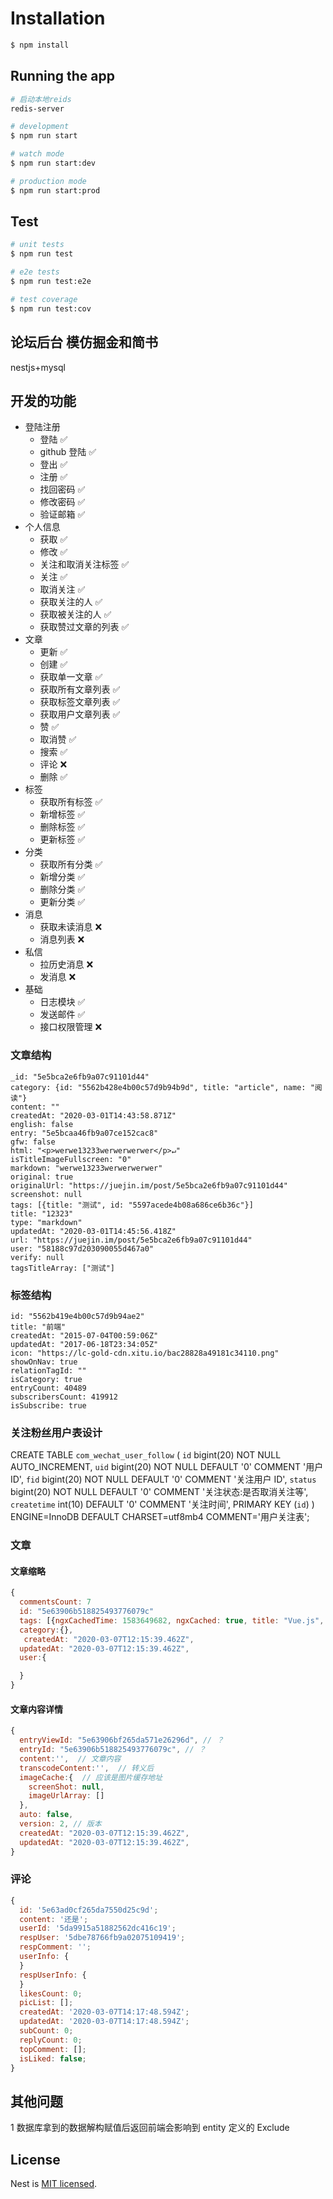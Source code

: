 # Installation

```bash
$ npm install
```

## Running the app

```bash
# 启动本地reids
redis-server
```

```bash
# development
$ npm run start

# watch mode
$ npm run start:dev

# production mode
$ npm run start:prod
```

## Test

```bash
# unit tests
$ npm run test

# e2e tests
$ npm run test:e2e

# test coverage
$ npm run test:cov
```

## 论坛后台 模仿掘金和简书

nestjs+mysql

## 开发的功能

- 登陆注册
  - 登陆 ✅
  - github 登陆 ✅
  - 登出 ✅
  - 注册 ✅
  - 找回密码 ✅
  - 修改密码 ✅
  - 验证邮箱 ✅
- 个人信息
  - 获取 ✅
  - 修改 ✅
  - 关注和取消关注标签 ✅
  - 关注 ✅
  - 取消关注 ✅
  - 获取关注的人 ✅
  - 获取被关注的人 ✅
  - 获取赞过文章的列表 ✅
- 文章
  - 更新 ✅
  - 创建 ✅
  - 获取单一文章 ✅
  - 获取所有文章列表 ✅
  - 获取标签文章列表 ✅
  - 获取用户文章列表 ✅
  - 赞 ✅
  - 取消赞 ✅
  - 搜索 ✅
  - 评论 ❌
  - 删除 ✅
- 标签
  - 获取所有标签 ✅
  - 新增标签 ✅
  - 删除标签 ✅
  - 更新标签 ✅
- 分类
  - 获取所有分类 ✅
  - 新增分类 ✅
  - 删除分类 ✅
  - 更新分类 ✅
- 消息
  - 获取未读消息 ❌
  - 消息列表 ❌
- 私信
  - 拉历史消息 ❌
  - 发消息 ❌
- 基础
  - 日志模块 ✅
  - 发送邮件 ✅
  - 接口权限管理 ❌

### 文章结构

```
_id: "5e5bca2e6fb9a07c91101d44"
category: {id: "5562b428e4b00c57d9b94b9d", title: "article", name: "阅读"}
content: ""
createdAt: "2020-03-01T14:43:58.871Z"
english: false
entry: "5e5bcaa46fb9a07ce152cac8"
gfw: false
html: "<p>werwe13233werwerwerwer</p>↵"
isTitleImageFullscreen: "0"
markdown: "werwe13233werwerwerwer"
original: true
originalUrl: "https://juejin.im/post/5e5bca2e6fb9a07c91101d44"
screenshot: null
tags: [{title: "测试", id: "5597acede4b08a686ce6b36c"}]
title: "12323"
type: "markdown"
updatedAt: "2020-03-01T14:45:56.418Z"
url: "https://juejin.im/post/5e5bca2e6fb9a07c91101d44"
user: "58188c97d203090055d467a0"
verify: null
tagsTitleArray: ["测试"]
```

### 标签结构

```
id: "5562b419e4b00c57d9b94ae2"
title: "前端"
createdAt: "2015-07-04T00:59:06Z"
updatedAt: "2017-06-18T23:34:05Z"
icon: "https://lc-gold-cdn.xitu.io/bac28828a49181c34110.png"
showOnNav: true
relationTagId: ""
isCategory: true
entryCount: 40489
subscribersCount: 419912
isSubscribe: true
```

### 关注粉丝用户表设计

CREATE TABLE `com_wechat_user_follow` (
`id` bigint(20) NOT NULL AUTO_INCREMENT,
`uid` bigint(20) NOT NULL DEFAULT '0' COMMENT '用户 ID',
`fid` bigint(20) NOT NULL DEFAULT '0' COMMENT '关注用户 ID',
`status` bigint(20) NOT NULL DEFAULT '0' COMMENT '关注状态:是否取消关注等',
`createtime` int(10) DEFAULT '0' COMMENT '关注时间',
PRIMARY KEY (`id`)
) ENGINE=InnoDB DEFAULT CHARSET=utf8mb4 COMMENT='用户关注表';

### 文章

#### 文章缩略

```js
{
  commentsCount: 7
  id: "5e63906b518825493776079c"
  tags: [{ngxCachedTime: 1583649682, ngxCached: true, title: "Vue.js", id: "555e9a98e4b00c57d9955f68",…}],
  category:{},
   createdAt: "2020-03-07T12:15:39.462Z",
  updatedAt: "2020-03-07T12:15:39.462Z",
  user:{

  }
}

```

#### 文章内容详情

```js
{
  entryViewId: "5e63906bf265da571e26296d", // ？
  entryId: "5e63906b518825493776079c", // ？
  content:'',  // 文章内容
  transcodeContent:'',  // 转义后
  imageCache:{  // 应该是图片缓存地址
    screenShot: null,
    imageUrlArray: []
  },
  auto: false,
  version: 2, // 版本
  createdAt: "2020-03-07T12:15:39.462Z",
  updatedAt: "2020-03-07T12:15:39.462Z",
}

```

### 评论

```js
{
  id: '5e63ad0cf265da7550d25c9d';
  content: '还是';
  userId: '5da9915a51882562dc416c19';
  respUser: '5dbe78766fb9a02075109419';
  respComment: '';
  userInfo: {
  }
  respUserInfo: {
  }
  likesCount: 0;
  picList: [];
  createdAt: '2020-03-07T14:17:48.594Z';
  updatedAt: '2020-03-07T14:17:48.594Z';
  subCount: 0;
  replyCount: 0;
  topComment: [];
  isLiked: false;
}
```

## 其他问题

1 数据库拿到的数据解构赋值后返回前端会影响到 entity 定义的 Exclude

## License

Nest is [MIT licensed](LICENSE).
